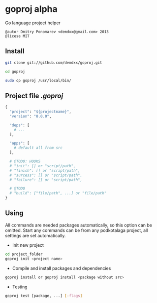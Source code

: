 goproj alpha
============

Go language project helper

    @autor Dmitry Ponomarev <demdxx@gmail.com> 2013
    @licese MIT

## Install

```sh
git clone git://github.com/demdxx/goproj.git

cd goproj

sudo cp goproj /usr/local/bin/
```

## Project file *.goproj*

```python
{
  "project": "${projectname}",
  "version": "0.0.0",

  "deps": [
    # ...
  ],

  "apps": [
    # default all from src
  ],

  # @TODO: HOOKS
  # "init": [] or "script/path",
  # "finish": [] or "script/path",
  # "surcess": [] or "script/path",
  # "failure": [] or "script/path",

  # @TODO
  # "build": ["file/path", ...] or "file/path"
}
```

## Using

All commands are needed packages automatically, so this option can be omitted. Start any commands can be from any podkotalaga project, all settings are set automatically.

* Init new project
```sh
cd project_folder
goproj init <project name>
```

* Compile and install packages and dependencies
```sh
goproj install or goproj install <package without src>
```

* Testing
```sh
goproj test [package, ...] [-flags]
```
